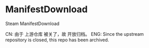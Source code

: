 # ManifestDownload
Steam ManifestDownload

CN: 由于 上游仓库 被关了，故 开放归档。
ENG: Since the upstream repository is closed, this repo has been archived.
